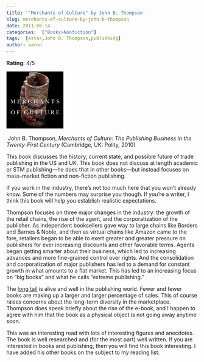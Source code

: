 ```yaml
---
title: '"Merchants of Culture" by John B. Thompson'
slug: merchants-of-culture-by-john-b-thompson
date: 2011-08-14
categories:  ["Books>Nonfiction"]
tags:  [4star,John B. Thompson,publishing]
author: aaron
---
```


**Rating:** 4/5

![](merchants-of-culture-150x150.jpg "Merchants of Culture")

 John B. Thompson, *Merchants of Culture: The Publishing Business in the Twenty-First Century* (Cambridge, UK: Polity, 2010)

This book discusses the history, current state, and possible future of trade publishing in the US and UK. This book does not discuss at length academic or STM publishing—he does that in other books—but instead focuses on mass-market fiction and non-fiction publishing.

If you work in the industry, there’s not too much here that you won’t already know. Some of the numbers may surprise you though. If you’re a writer, I think this book will help you establish realistic expectations.

Thompson focuses on three major changes in the industry: the growth of the retail chains, the rise of the agent, and the corporatization of the publisher. As independent booksellers gave way to large chains like Borders and Barnes & Noble, and then as virtual chains like Amazon came to the fore, retailers began to be able to exert greater and greater pressure on publishers for ever increasing discounts and other favorable terms. Agents began getting smarter about their business, which led to increasing advances and more fine-grained control over rights. And the consolidation and corporatization of major publishers has led to a demand for constant growth in what amounts to a flat market. This has led to an increasing focus on “big books” and what he calls “extreme publishing.”

The [long tail](http://en.wikipedia.org/wiki/Long_Tail "Wikipedia") is alive and well in the publishing world. Fewer and fewer books are making up a larger and larger percentage of sales. This of course raises concerns about the long-term diversity in the marketplace. Thompson does speak briefly about the rise of the e-book, and I happen to agree with him that the book as a physical object is not going away anytime soon.

This was an interesting read with lots of interesting figures and anecdotes. The book is well researched and (for the most part) well written. If you are interested in books and publishing, then you will find this book interesting. I have added his other books on the subject to my reading list.
